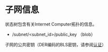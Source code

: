 # 子网信息

状态树包含有关Internet Computer拓扑的信息。

* /subnet/&lt;subnet\_id&gt;/public\_key （blob）

子网的公共密钥（DER编码的BLS密钥，请参阅[认证](https://sdk.dfinity.org/docs/interface-spec/index.html#certification)）

